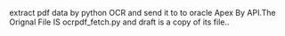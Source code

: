 extract pdf data by python OCR and send it to to oracle Apex By API.The Orignal File IS ocrpdf_fetch.py and draft is a copy of its file..
